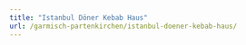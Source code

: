 ```yaml
---
title: "Istanbul Döner Kebab Haus"
url: /garmisch-partenkirchen/istanbul-doener-kebab-haus/
---
```

